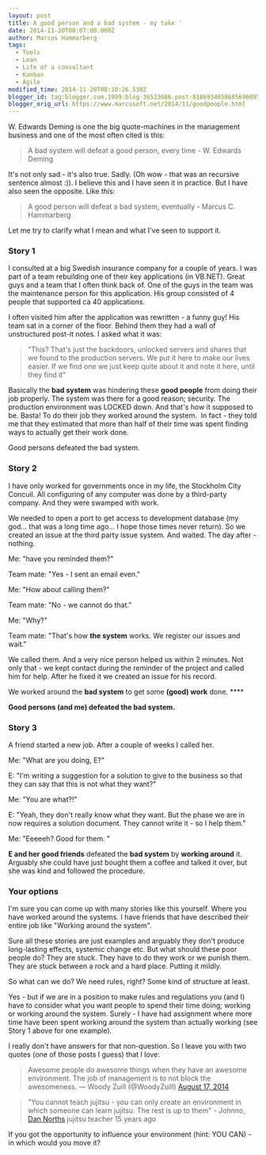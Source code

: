 ```yaml
---
layout: post
title: A good person and a bad system - my take '
date: 2014-11-20T08:07:00.000Z
author: Marcus Hammarberg
tags:
  - Tools
  - Lean
  - Life of a consultant
  - Kanban
  - Agile
modified_time: 2014-11-20T08:10:26.530Z
blogger_id: tag:blogger.com,1999:blog-36533086.post-8186934658685696095
blogger_orig_url: https://www.marcusoft.net/2014/11/goodpeople.html
---
```


W. Edwards Deming is one the big quote-machines in the management
business and one of the most often cited is this:

> A bad system will defeat a good person, every time - W. Edwards
> Deming

It's not only sad - it's also true. Sadly. (Oh wow - that was an
recursive sentence almost :)). I believe this and I have seen it in
practice. But I have also seen the opposite. Like this:

> A good person will defeat a bad system, eventually - Marcus C.
> Hammarberg

Let me try to clarify what I mean and what I've seen to support it.

### Story 1

I consulted at a big Swedish insurance company for a couple of years. I
was part of a team rebuilding one of their key applications (in VB.NET).
Great guys and a team that I often think back of. One of the guys in the
team was the maintenance person for this application. His group
consisted of 4 people that supported ca 40 applications.

I often visited him after the application was rewritten - a funny guy!
His team sat in a corner of the floor. Behind them they had a wall of
unstructured post-it notes. I asked what it was:

> "This? That's just the backdoors, unlocked servers and shares that we
> found to the production servers. We put it here to make our lives
> easier. If we find one we just keep quite about it and note it here,
> until they find it"

Basically the **bad system** was hindering these **good people** from
doing their job properly. The system was there for a good reason;
security. The production environment was LOCKED down. And that's how it
supposed to be. Basta! To do their job they worked around the
system.  In fact - they told me that they estimated that more than half
of their time was spent finding ways to actually get their work done.

Good persons defeated the bad system.

### Story 2

I have only worked for governments once in my life, the Stockholm City
Concuil. All configuring of any computer was done by a third-party
company. And they were swamped with work.

We needed to open a port to get access to development database (my
god... that was a long time ago... I hope those times never return). So
we created an issue at the third party issue system. And waited. The day
after - nothing.

Me: "have you reminded them?"

Team mate: "Yes - I sent an email even."

Me: "How about calling them?"

Team mate: "No - we cannot do that."

Me: "Why?"

Team mate: "That's how **the system** works. We register our issues and
wait."

We called them. And a very nice person helped us within 2 minutes. Not
only that - we kept contact during the reminder of the project and
called him for help. After he fixed it we created an issue for his
record.

We worked around the **bad system** to get some **(good) work**
done. \*\*\*\*

**Good persons (and me) defeated the bad system.**

### Story 3

A friend started a new job. After a couple of weeks I called her.

Me: "What are you doing, E?"

E: "I'm writing a suggestion for a solution to give to the business so
that they can say that this is not what they want?"

Me: "You are what?!"

E: "Yeah, they don't really know what they want. But the phase we are in
now requires a solution document. They cannot write it - so I help
them."

Me: "Eeeeeh? Good for them. "

**E and her good friends** defeated the **bad system** by **working
around** it. Arguably she could have just bought them a coffee and
talked it over, but she was kind and followed the procedure.

### Your options

I'm sure you can come up with many stories like this yourself. Where you
have worked around the systems. I have friends that have described their
entire job like "Working around the system".

Sure all these stories are just examples and arguably they don't produce
long-lasting effects, systemic change etc. But what should these poor
people do? They are stuck. They have to do they work or we punish them.
They are stuck between a rock and a hard place. Putting it mildly.

So what can we do? We need rules, right? Some kind of structure at
least.

Yes - but if we are in a position to make rules and regulations you (and
I) have to consider what you want people to spend their time doing;
working or working around the system. Surely - I have had assignment
where more time have been spent working around the system than actually
working (see Story 1 above for one example).

I really don't have answers for that non-question. So I leave you with
two quotes (one of those posts I guess) that I love:

> Awesome people do awesome things when they have an awesome
> environment. The job of management is to not block the awesomeness.
> — Woody Zuill (@WoodyZuill) [August 17,
> 2014](https://twitter.com/WoodyZuill/status/500813604720230401)

> "You cannot teach jujitsu - you can only create an environment in
> which someone can learn jujitsu. The rest is up to them" - Johnno,
> <a href="http://dannorth.net/" target="_blank">Dan Norths</a> jujitsu
> teacher 15 years ago

If you got the opportunity to influence your environment (hint: YOU
CAN) - in which would you move it?
